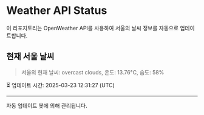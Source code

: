 
# Weather API Status

이 리포지토리는 OpenWeather API를 사용하여 서울의 날씨 정보를 자동으로 업데이트합니다.

## 현재 서울 날씨
> 서울의 현재 날씨: overcast clouds, 온도: 13.76°C, 습도: 58%

⏳ 업데이트 시간: 2025-03-23 12:31:27 (UTC)

---
자동 업데이트 봇에 의해 관리됩니다.
